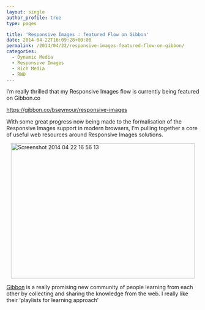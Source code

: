 ```yaml
---
layout: single
author_profile: true
type: pages

title: 'Responsive Images : featured Flow on Gibbon'
date: 2014-04-22T16:09:28+00:00
permalink: /2014/04/22/responsive-images-featured-flow-on-gibbon/
categories:
  - Dynamic Media
  - Responsive Images
  - Rich Media
  - RWD
---
```

I’m really thrilled that my Responsive Images flow is currently being featured on Gibbon.co

<https://gibbon.co/bseymour/responsive-images>

With some great progress now being made to the formalisation of the Responsive Images support in modern browsers, I&#8217;m pulling together a core of useful web resources around Responsive Images solutions.

<img style="display: block; margin-left: auto; margin-right: auto; border: 0px;" title="Screenshot 2014-04-22 16.56.13.png" src="http://ox10.it/allbs/wp-content/uploads/2014/04/Screenshot-2014-04-22-16.56.13.png" alt="Screenshot 2014 04 22 16 56 13" width="480" height="354" border="0" />

[Gibbon](https://gibbon.co/) is a really promising new community of people learning from each other by collecting and sharing the knowledge from the web. I really like their &#8216;playlists for learning approach&#8217;
